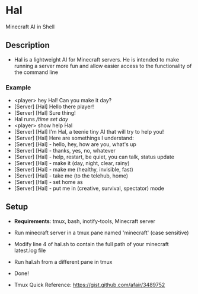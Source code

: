 # Hal
Minecraft AI in Shell

## Description
- Hal is a lightweight AI for Minecraft servers. He is intended to make running a server more fun and allow easier access to the functionality of the command line 

### Example
- \<player\> hey Hal! Can you make it day?
- [Server] [Hal] Hello there player!
- [Server] [Hal] Sure thing!
- Hal runs */time set day*
- \<player\> show help Hal
- [Server] [Hal] I'm Hal, a teenie tiny AI that will try to help you!
- [Server] [Hal] Here are somethings I understand:
- [Server] [Hal] - hello, hey, how are you, what's up
- [Server] [Hal] - thanks, yes, no, whatever
- [Server] [Hal] - help, restart, be quiet, you can talk, status update
- [Server] [Hal] - make it (day, night, clear, rainy)
- [Server] [Hal] - make me (healthy, invisible, fast)
- [Server] [Hal] - take me (to the telehub, home)
- [Server] [Hal] - set home as <x> <y> <z>
- [Server] [Hal] - put me in (creative, survival, spectator) mode

## Setup
- **Requirements**: tmux, bash, inotify-tools, Minecraft server
- Run minecraft server in a tmux pane named 'minecraft' (case sensitive)
- Modify line 4 of hal.sh to contain the full path of your minecraft latest.log file
- Run hal.sh from a different pane in tmux
- Done!

- Tmux Quick Reference: https://gist.github.com/afair/3489752
